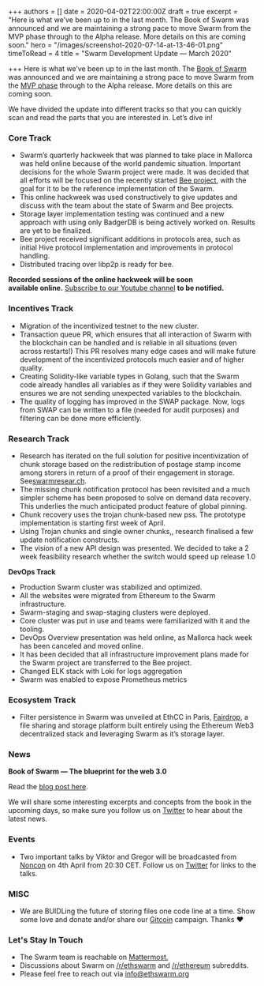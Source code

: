 +++
authors = []
date = 2020-04-02T22:00:00Z
draft = true
excerpt = "Here is what we’ve been up to in the last month. The Book of Swarm was announced and we are maintaining a strong pace to move Swarm from the MVP phase through to the Alpha release. More details on this are coming soon."
hero = "/images/screenshot-2020-07-14-at-13-46-01.png"
timeToRead = 4
title = "Swarm Development Update — March 2020"

+++
Here is what we’ve been up to in the last month. The [Book of Swarm](https://medium.com/ethereum-swarm/the-book-of-swarm-4922c2b40423) was announced and we are maintaining a strong pace to move Swarm from the [MVP phase](https://medium.com/ethereum-swarm/get-ready-for-unstoppable-dapp-development-with-swarm-mvp-852933e32676) through to the Alpha release. More details on this are coming soon.

We have divided the update into different tracks so that you can quickly scan and read the parts that you are interested in. Let’s dive in!

### Core Track

* Swarm’s quarterly hackweek that was planned to take place in Mallorca was held online because of the world pandemic situation. Important decisions for the whole Swarm project were made. It was decided that all efforts will be focused on the recently started [Bee project](https://github.com/ethersphere/bee), with the goal for it to be the reference implementation of the Swarm.
* This online hackweek was used constructively to give updates and discuss with the team about the state of Swarm and Bee projects.
* Storage layer implementation testing was continued and a new approach with using only BadgerDB is being actively worked on. Results are yet to be finalized.
* Bee project received significant additions in protocols area, such as initial Hive protocol implementation and improvements in protocol handling.
* Distributed tracing over libp2p is ready for bee.

**Recorded sessions of the online hackweek will be soon  
available online.** [Subscribe to our Youtube channel](https://www.youtube.com/channel/UCu6ywn9MTqdREuE6xuRkskA) **to be notified.**

### Incentives Track

* Migration of the incentivized testnet to the new cluster.
* Transaction queue PR, which ensures that all interaction of Swarm with the blockchain can be handled and is reliable in all situations (even across restarts!) This PR resolves many edge cases and will make future development of the incentivized protocols much easier and of higher quality.
* Creating Solidity-like variable types in Golang, such that the Swarm code already handles all variables as if they were Solidity variables and ensures we are not sending unexpected variables to the blockchain.
* The quality of logging has improved in the SWAP package. Now, logs from SWAP can be written to a file (needed for audit purposes) and filtering can be done more efficiently.

### Research Track

* Research has iterated on the full solution for positive incentivization of chunk storage based on the redistribution of postage stamp income among storers in return of a proof of their engagement in storage. See[swarmresear.ch](https://swarmresear.ch/t/race-positive-incentivization-of-chunk-storage/48).
* The missing chunk notification protocol has been revisited and a much simpler scheme has been proposed to solve on demand data recovery. This underlies the much anticipated product feature of global pinning.
* Chunk recovery uses the trojan chunk-based new pss. The prototype implementation is starting first week of April.
* Using Trojan chunks and single owner chunks,, research finalised a few update notification constructs.
* The vision of a new API design was presented. We decided to take a 2 week feasibility research whether the switch would speed up release 1.0

**DevOps Track**

* Production Swarm cluster was stabilized and optimized.
* All the websites were migrated from Ethereum to the Swarm infrastructure.
* Swarm-staging and swap-staging clusters were deployed.
* Core cluster was put in use and teams were familiarized with it and the tooling.
* DevOps Overview presentation was held online, as Mallorca hack week has been canceled and moved online.
* It has been decided that all infrastructure improvement plans made for the Swarm project are transferred to the Bee project.
* Changed ELK stack with Loki for logs aggregation
* Swarm was enabled to expose Prometheus metrics

### Ecosystem Track

* Filter persistence in Swarm was unveiled at EthCC in Paris, [Fairdrop](https://fairdrop.xyz/), a file sharing and storage platform built entirely using the Ethereum Web3 decentralized stack and leveraging Swarm as it’s storage layer.

### News

**Book of Swarm — The blueprint for the web 3.0**

Read the [blog post here](https://medium.com/ethereum-swarm/the-book-of-swarm-4922c2b40423).

We will share some interesting excerpts and concepts from the book in the upcoming days, so make sure you follow us on [Twitter](https://twitter.com/ethswarm) to hear about the latest news.

### Events

* Two important talks by Viktor and Gregor will be broadcasted from [Noncon](https://noncon.org/) on 4th April from 20:30 CET. Follow us on [Twitter](https://twitter.com/ethswarm) for links to the talks.

### MISC

* We are BUIDLing the future of storing files one code line at a time. Show some love and donate and/or share our [Gitcoin](https://gitcoin.co/grants/540/ethereum-swarm?tab=description) campaign. Thanks ❤

### Let's Stay In Touch

* The Swarm team is reachable on [Mattermost.](http://beehive.ethswarm.org/)
* Discussions about Swarm on [/r/ethswarm](https://www.reddit.com/r/ethswarm) and [/r/ethereum](https://www.reddit.com/r/ethereum) subreddits.
* Please feel free to reach out via [info@ethswarm.org](https://us3.admin.mailchimp.com/campaigns/info@ethswarm.org)